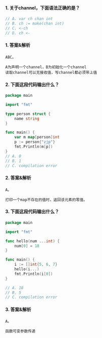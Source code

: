 #### 1. 关于channel，下面语法正确的是？

```go
// A. var ch chan int
// B. ch := make(chan int)
// C. <-ch
// D. ch <-
```

#### 1. 答案&解析

```text
ABC。

A为声明一个channel，B为初始化一个channel
读取channel可以无接收值，写channel都必须带上值
```

#### 2. 下面这段代码输出什么？

```go
package main

import "fmt"

type person struct {
	name string
}

func main() {
	var m map[person]int
	p := person{"zjp"}
	fmt.Println(m[p])
}
// A. 0
// B. 1
// C. compilation error
```

#### 2. 答案&解析

```text
A。

打印一个map不存在的值时，返回该元素的零值。
```

#### 3. 下面这段代码输出什么？

```go
package main

import "fmt"

func hello(num ...int) {
	num[0] = 18
}

func main() {
	i := []int{5, 6, 7}
	hello(i...)
	fmt.Println(i[0])
}

// A. 18
// B. 5
// C. compilation error
```

#### 3. 答案&解析

```text
A。

函数可变参数传递
```
